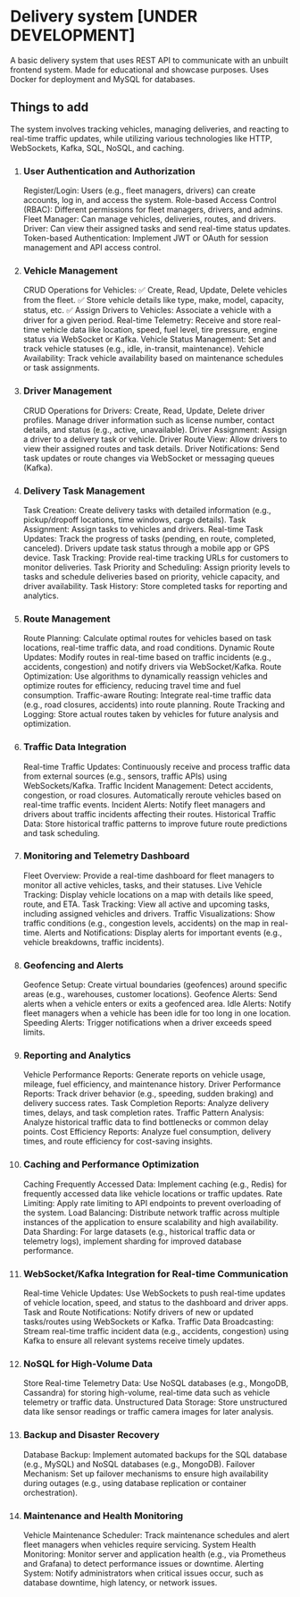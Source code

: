 # Delivery system [UNDER DEVELOPMENT]

A basic delivery system that uses REST API to communicate with an unbuilt frontend system. Made for educational and showcase purposes.
Uses Docker for deployment and MySQL for databases.

## Things to add

The system involves tracking vehicles, managing deliveries, and reacting to real-time traffic updates, while utilizing various technologies like HTTP, WebSockets, Kafka, SQL, NoSQL, and caching.

1. ### User Authentication and Authorization
   Register/Login: Users (e.g., fleet managers, drivers) can create accounts, log in, and access the system.
   Role-based Access Control (RBAC): Different permissions for fleet managers, drivers, and admins.
   Fleet Manager: Can manage vehicles, deliveries, routes, and drivers.
   Driver: Can view their assigned tasks and send real-time status updates.
   Token-based Authentication: Implement JWT or OAuth for session management and API access control.
2. ### Vehicle Management
   CRUD Operations for Vehicles:
   :white_check_mark: Create, Read, Update, Delete vehicles from the fleet.
   :white_check_mark: Store vehicle details like type, make, model, capacity, status, etc.
   :white_check_mark: Assign Drivers to Vehicles: Associate a vehicle with a driver for a given period.
   Real-time Telemetry: Receive and store real-time vehicle data like location, speed, fuel level, tire pressure, engine status via WebSocket or Kafka.
   Vehicle Status Management: Set and track vehicle statuses (e.g., idle, in-transit, maintenance).
   Vehicle Availability: Track vehicle availability based on maintenance schedules or task assignments.
3. ### Driver Management
   CRUD Operations for Drivers:
   Create, Read, Update, Delete driver profiles.
   Manage driver information such as license number, contact details, and status (e.g., active, unavailable).
   Driver Assignment: Assign a driver to a delivery task or vehicle.
   Driver Route View: Allow drivers to view their assigned routes and task details.
   Driver Notifications: Send task updates or route changes via WebSocket or messaging queues (Kafka).
4. ### Delivery Task Management
   Task Creation: Create delivery tasks with detailed information (e.g., pickup/dropoff locations, time windows, cargo details).
   Task Assignment: Assign tasks to vehicles and drivers.
   Real-time Task Updates:
   Track the progress of tasks (pending, en route, completed, canceled).
   Drivers update task status through a mobile app or GPS device.
   Task Tracking: Provide real-time tracking URLs for customers to monitor deliveries.
   Task Priority and Scheduling: Assign priority levels to tasks and schedule deliveries based on priority, vehicle capacity, and driver availability.
   Task History: Store completed tasks for reporting and analytics.
5. ### Route Management
   Route Planning: Calculate optimal routes for vehicles based on task locations, real-time traffic data, and road conditions.
   Dynamic Route Updates: Modify routes in real-time based on traffic incidents (e.g., accidents, congestion) and notify drivers via WebSocket/Kafka.
   Route Optimization: Use algorithms to dynamically reassign vehicles and optimize routes for efficiency, reducing travel time and fuel consumption.
   Traffic-aware Routing: Integrate real-time traffic data (e.g., road closures, accidents) into route planning.
   Route Tracking and Logging: Store actual routes taken by vehicles for future analysis and optimization.
6. ### Traffic Data Integration
   Real-time Traffic Updates: Continuously receive and process traffic data from external sources (e.g., sensors, traffic APIs) using WebSockets/Kafka.
   Traffic Incident Management:
   Detect accidents, congestion, or road closures.
   Automatically reroute vehicles based on real-time traffic events.
   Incident Alerts: Notify fleet managers and drivers about traffic incidents affecting their routes.
   Historical Traffic Data: Store historical traffic patterns to improve future route predictions and task scheduling.
7. ### Monitoring and Telemetry Dashboard
   Fleet Overview: Provide a real-time dashboard for fleet managers to monitor all active vehicles, tasks, and their statuses.
   Live Vehicle Tracking: Display vehicle locations on a map with details like speed, route, and ETA.
   Task Tracking: View all active and upcoming tasks, including assigned vehicles and drivers.
   Traffic Visualizations: Show traffic conditions (e.g., congestion levels, accidents) on the map in real-time.
   Alerts and Notifications: Display alerts for important events (e.g., vehicle breakdowns, traffic incidents).
8. ### Geofencing and Alerts
   Geofence Setup: Create virtual boundaries (geofences) around specific areas (e.g., warehouses, customer locations).
   Geofence Alerts: Send alerts when a vehicle enters or exits a geofenced area.
   Idle Alerts: Notify fleet managers when a vehicle has been idle for too long in one location.
   Speeding Alerts: Trigger notifications when a driver exceeds speed limits.
9. ### Reporting and Analytics
   Vehicle Performance Reports: Generate reports on vehicle usage, mileage, fuel efficiency, and maintenance history.
   Driver Performance Reports: Track driver behavior (e.g., speeding, sudden braking) and delivery success rates.
   Task Completion Reports: Analyze delivery times, delays, and task completion rates.
   Traffic Pattern Analysis: Analyze historical traffic data to find bottlenecks or common delay points.
   Cost Efficiency Reports: Analyze fuel consumption, delivery times, and route efficiency for cost-saving insights.
10. ### Caching and Performance Optimization
    Caching Frequently Accessed Data: Implement caching (e.g., Redis) for frequently accessed data like vehicle locations or traffic updates.
    Rate Limiting: Apply rate limiting to API endpoints to prevent overloading of the system.
    Load Balancing: Distribute network traffic across multiple instances of the application to ensure scalability and high availability.
    Data Sharding: For large datasets (e.g., historical traffic data or telemetry logs), implement sharding for improved database performance.
11. ### WebSocket/Kafka Integration for Real-time Communication
    Real-time Vehicle Updates: Use WebSockets to push real-time updates of vehicle location, speed, and status to the dashboard and driver apps.
    Task and Route Notifications: Notify drivers of new or updated tasks/routes using WebSockets or Kafka.
    Traffic Data Broadcasting: Stream real-time traffic incident data (e.g., accidents, congestion) using Kafka to ensure all relevant systems receive timely updates.
12. ### NoSQL for High-Volume Data
    Store Real-time Telemetry Data: Use NoSQL databases (e.g., MongoDB, Cassandra) for storing high-volume, real-time data such as vehicle telemetry or traffic data.
    Unstructured Data Storage: Store unstructured data like sensor readings or traffic camera images for later analysis.
13. ### Backup and Disaster Recovery
    Database Backup: Implement automated backups for the SQL database (e.g., MySQL) and NoSQL databases (e.g., MongoDB).
    Failover Mechanism: Set up failover mechanisms to ensure high availability during outages (e.g., using database replication or container orchestration).
14. ### Maintenance and Health Monitoring
    Vehicle Maintenance Scheduler: Track maintenance schedules and alert fleet managers when vehicles require servicing.
    System Health Monitoring: Monitor server and application health (e.g., via Prometheus and Grafana) to detect performance issues or downtime.
    Alerting System: Notify administrators when critical issues occur, such as database downtime, high latency, or network issues.
